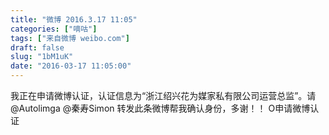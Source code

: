 ```yaml
---
title: "微博 2016.3.17 11:05"
categories: ["嘀咕"]
tags: ["来自微博 weibo.com"]
draft: false
slug: "1bM1uK"
date: "2016-03-17 11:05:00"
---
```


<p>我正在申请微博认证，认证信息为“浙江绍兴花为媒家私有限公司运营总监”。请@Autolimga @秦寿Simon 转发此条微博帮我确认身份，多谢！！ O申请微博认证 ​​​​</p>
